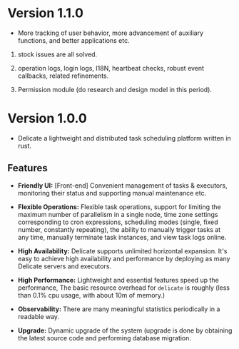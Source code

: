 # Version 1.1.0

- More tracking of user behavior, more advancement of auxiliary functions, and better applications etc.

1. stock issues are all solved.

2. operation logs, login logs, I18N, heartbeat checks, robust event callbacks, related refinements.

3. Permission module (do research and design model in this period).


# Version 1.0.0

- Delicate a lightweight and distributed task scheduling platform written in rust.

## Features
- **Friendly UI:** [Front-end] Convenient management of tasks & executors, monitoring their status and supporting manual maintenance etc.

- **Flexible Operations:** Flexible task operations, support for limiting the maximum number of parallelism in a single node, time zone settings corresponding to cron expressions, scheduling modes (single, fixed number, constantly repeating), the ability to manually trigger tasks at any time, manually terminate task instances, and view task logs online.

- **High Availability:**  Delicate supports unlimited horizontal expansion. It's easy to achieve high availability and performance by deploying as many Delicate servers and executors.

- **High Performance:** Lightweight and essential features speed up the performance, The basic resource overhead for `delicate` is roughly (less than 0.1% cpu usage, with about 10m of memory.)

- **Observability:**  There are many meaningful statistics periodically in a readable way.

- **Upgrade:**  Dynamic upgrade of the system (upgrade is done by obtaining the latest source code and performing database migration.

